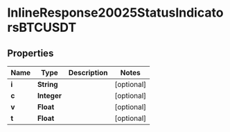 # InlineResponse20025StatusIndicatorsBTCUSDT

## Properties
Name | Type | Description | Notes
------------ | ------------- | ------------- | -------------
**i** | **String** |  |  [optional]
**c** | **Integer** |  |  [optional]
**v** | **Float** |  |  [optional]
**t** | **Float** |  |  [optional]
